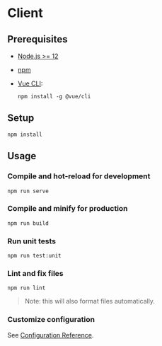 # Client

## Prerequisites

- [Node.js >= 12](https://nodejs.org/en/)
- [npm](https://www.npmjs.com/)
- [Vue CLI](https://cli.vuejs.org/):

    ```
    npm install -g @vue/cli
    ```

## Setup
```
npm install
```

## Usage

### Compile and hot-reload for development
```
npm run serve
```

### Compile and minify for production
```
npm run build
```

### Run unit tests
```
npm run test:unit
```

### Lint and fix files
```
npm run lint
```

> Note: this will also format files automatically.

### Customize configuration

See [Configuration Reference](https://cli.vuejs.org/config/).
